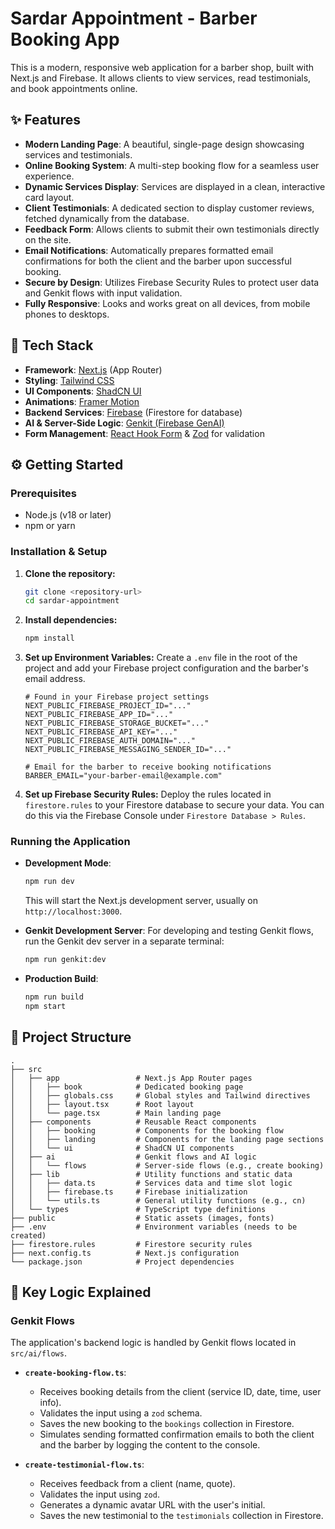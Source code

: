 # Sardar Appointment - Barber Booking App

This is a modern, responsive web application for a barber shop, built with Next.js and Firebase. It allows clients to view services, read testimonials, and book appointments online.

## ✨ Features

- **Modern Landing Page**: A beautiful, single-page design showcasing services and testimonials.
- **Online Booking System**: A multi-step booking flow for a seamless user experience.
- **Dynamic Services Display**: Services are displayed in a clean, interactive card layout.
- **Client Testimonials**: A dedicated section to display customer reviews, fetched dynamically from the database.
- **Feedback Form**: Allows clients to submit their own testimonials directly on the site.
- **Email Notifications**: Automatically prepares formatted email confirmations for both the client and the barber upon successful booking.
- **Secure by Design**: Utilizes Firebase Security Rules to protect user data and Genkit flows with input validation.
- **Fully Responsive**: Looks and works great on all devices, from mobile phones to desktops.

## 🚀 Tech Stack

- **Framework**: [Next.js](https://nextjs.org/) (App Router)
- **Styling**: [Tailwind CSS](https://tailwindcss.com/)
- **UI Components**: [ShadCN UI](https://ui.shadcn.com/)
- **Animations**: [Framer Motion](https://www.framer.com/motion/)
- **Backend Services**: [Firebase](https://firebase.google.com/) (Firestore for database)
- **AI & Server-Side Logic**: [Genkit (Firebase GenAI)](https://firebase.google.com/docs/genai)
- **Form Management**: [React Hook Form](https://react-hook-form.com/) & [Zod](https://zod.dev/) for validation

## ⚙️ Getting Started

### Prerequisites

- Node.js (v18 or later)
- npm or yarn

### Installation & Setup

1.  **Clone the repository:**
    ```bash
    git clone <repository-url>
    cd sardar-appointment
    ```

2.  **Install dependencies:**
    ```bash
    npm install
    ```

3.  **Set up Environment Variables:**
    Create a `.env` file in the root of the project and add your Firebase project configuration and the barber's email address.

    ```env
    # Found in your Firebase project settings
    NEXT_PUBLIC_FIREBASE_PROJECT_ID="..."
    NEXT_PUBLIC_FIREBASE_APP_ID="..."
    NEXT_PUBLIC_FIREBASE_STORAGE_BUCKET="..."
    NEXT_PUBLIC_FIREBASE_API_KEY="..."
    NEXT_PUBLIC_FIREBASE_AUTH_DOMAIN="..."
    NEXT_PUBLIC_FIREBASE_MESSAGING_SENDER_ID="..."
    
    # Email for the barber to receive booking notifications
    BARBER_EMAIL="your-barber-email@example.com"
    ```

4.  **Set up Firebase Security Rules:**
    Deploy the rules located in `firestore.rules` to your Firestore database to secure your data. You can do this via the Firebase Console under `Firestore Database > Rules`.

### Running the Application

-   **Development Mode**:
    ```bash
    npm run dev
    ```
    This will start the Next.js development server, usually on `http://localhost:3000`.

-   **Genkit Development Server**:
    For developing and testing Genkit flows, run the Genkit dev server in a separate terminal:
    ```bash
    npm run genkit:dev
    ```

-   **Production Build**:
    ```bash
    npm run build
    npm start
    ```

## 📂 Project Structure

```
.
├── src
│   ├── app                 # Next.js App Router pages
│   │   ├── book            # Dedicated booking page
│   │   ├── globals.css     # Global styles and Tailwind directives
│   │   ├── layout.tsx      # Root layout
│   │   └── page.tsx        # Main landing page
│   ├── components          # Reusable React components
│   │   ├── booking         # Components for the booking flow
│   │   ├── landing         # Components for the landing page sections
│   │   └── ui              # ShadCN UI components
│   ├── ai                  # Genkit flows and AI logic
│   │   └── flows           # Server-side flows (e.g., create booking)
│   ├── lib                 # Utility functions and static data
│   │   ├── data.ts         # Services data and time slot logic
│   │   ├── firebase.ts     # Firebase initialization
│   │   └── utils.ts        # General utility functions (e.g., cn)
│   └── types               # TypeScript type definitions
├── public                  # Static assets (images, fonts)
├── .env                    # Environment variables (needs to be created)
├── firestore.rules         # Firestore security rules
├── next.config.ts          # Next.js configuration
└── package.json            # Project dependencies
```

## 🧠 Key Logic Explained

### Genkit Flows

The application's backend logic is handled by Genkit flows located in `src/ai/flows`.

-   **`create-booking-flow.ts`**:
    -   Receives booking details from the client (service ID, date, time, user info).
    -   Validates the input using a `zod` schema.
    -   Saves the new booking to the `bookings` collection in Firestore.
    -   Simulates sending formatted confirmation emails to both the client and the barber by logging the content to the console.

-   **`create-testimonial-flow.ts`**:
    -   Receives feedback from a client (name, quote).
    -   Validates the input using `zod`.
    -   Generates a dynamic avatar URL with the user's initial.
    -   Saves the new testimonial to the `testimonials` collection in Firestore.
```